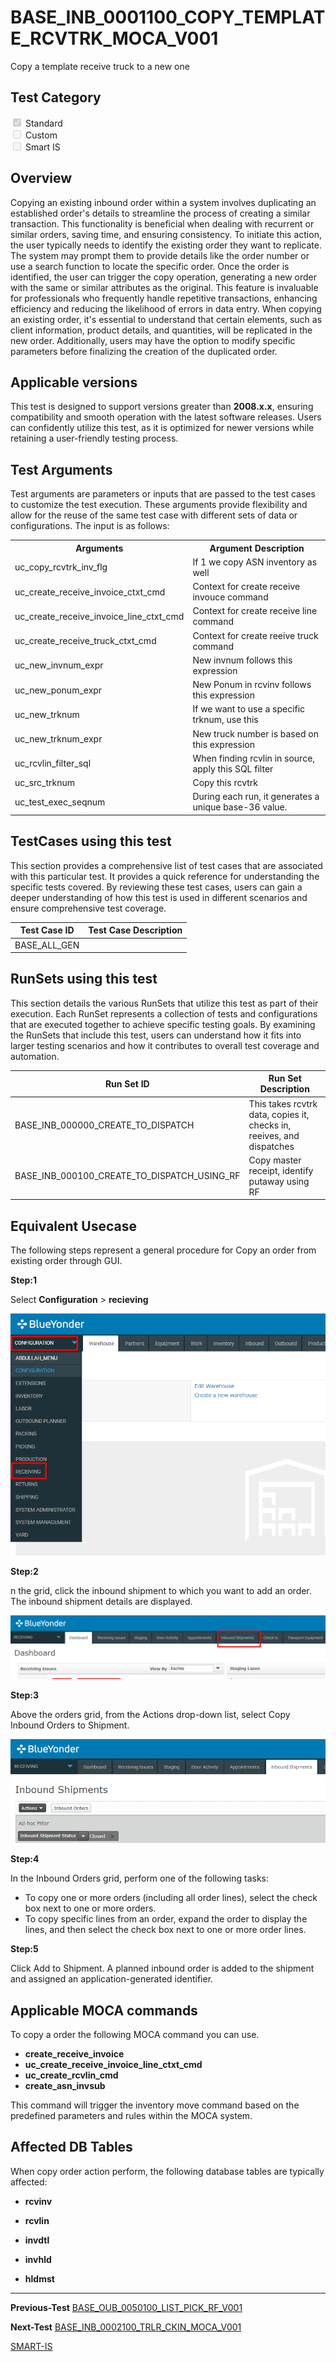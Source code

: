 # **BASE_INB_0001100_COPY_TEMPLATE_RCVTRK_MOCA_V001**


<!-- SMART_DOC_GEN_TEST_DESCR - Start -->
Copy a template receive truck to a new one
<!-- SMART_DOC_GEN_TEST_DESCR - End -->

## **Test Category**

<input type="checkbox" checked disabled> Standard
<br>
<input type="checkbox" disabled> Custom
<br>
<input type="checkbox" disabled> Smart IS



## **Overview**

Copying an existing inbound order within a system involves duplicating an established order's details to streamline the process of creating a similar transaction. This functionality is beneficial when dealing with recurrent or similar orders, saving time, and ensuring consistency. To initiate this action, the user typically needs to identify the existing order they want to replicate. The system may prompt them to provide details like the order number or use a search function to locate the specific order. Once the order is identified, the user can trigger the copy operation, generating a new order with the same or similar attributes as the original. This feature is invaluable for professionals who frequently handle repetitive transactions, enhancing efficiency and reducing the likelihood of errors in data entry. When copying an existing order, it's essential to understand that certain elements, such as client information, product details, and quantities, will be replicated in the new order. Additionally, users may have the option to modify specific parameters before finalizing the creation of the duplicated order.


## **Applicable versions**

This test is designed to support versions greater than **2008.x.x**, ensuring compatibility and smooth operation with the latest software releases. Users can confidently utilize this test, as it is optimized for newer versions while retaining a user-friendly testing process.


## **Test Arguments**

Test arguments are parameters or inputs that are passed to the test cases to customize the test execution. These arguments provide flexibility and allow for the reuse of the same test case with different sets of data or configurations. The input is as follows:


<!-- SMART_DOC_GEN_TEST_ARG - Start -->
<table>
<tr><th>Arguments</th><th>Argument Description</th></tr>
<tr><td>uc_copy_rcvtrk_inv_flg</td><td>If 1 we copy ASN inventory as well</td></tr>
<tr><td>uc_create_receive_invoice_ctxt_cmd</td><td>Context for create receive invouce command</td></tr>
<tr><td>uc_create_receive_invoice_line_ctxt_cmd</td><td>Context for create receive line command</td></tr>
<tr><td>uc_create_receive_truck_ctxt_cmd</td><td>Context for create reeive truck command</td></tr>
<tr><td>uc_new_invnum_expr</td><td>New invnum follows this expression</td></tr>
<tr><td>uc_new_ponum_expr</td><td>New Ponum in rcvinv follows this expression</td></tr>
<tr><td>uc_new_trknum</td><td>If we want to use a specific trknum, use this</td></tr>
<tr><td>uc_new_trknum_expr</td><td>New truck number is based on this expression</td></tr>
<tr><td>uc_rcvlin_filter_sql</td><td>When finding rcvlin in source, apply this SQL filter</td></tr>
<tr><td>uc_src_trknum</td><td>Copy this rcvtrk</td></tr>
<tr><td>uc_test_exec_seqnum</td><td>During each run, it generates a unique base-36 value.</td></tr>
</table>
<!-- SMART_DOC_GEN_TEST_ARG - End -->

## **TestCases using this test**

This section provides a comprehensive list of test cases that are associated with this particular test. It provides a quick reference for understanding the specific tests covered. By reviewing these test cases, users can gain a deeper understanding of how this test is used in different scenarios and ensure comprehensive test coverage.


<!-- SMART_DOC_GEN_TEST_CASE_USING_THIS - Start -->
| Test Case ID | Test Case Description |
| ------------ | --------------------- |
| BASE_ALL_GEN |  |

<!-- SMART_DOC_GEN_TEST_CASE_USING_THIS - End -->

## **RunSets using this test**

This section details the various RunSets that utilize this test as part of their execution. Each RunSet represents a collection of tests and configurations that are executed together to achieve specific testing goals. By examining the RunSets that include this test, users can understand how it fits into larger testing scenarios and how it contributes to overall test coverage and automation.


<!-- SMART_DOC_GEN_RUN_SET_USING_THIS - Start -->
| Run Set ID | Run Set Description |
| ---------- | ------------------- |
| BASE_INB_000000_CREATE_TO_DISPATCH | This takes rcvtrk data, copies it, checks in, reeives, and dispatches |
| BASE_INB_000100_CREATE_TO_DISPATCH_USING_RF | Copy master receipt, identify putaway using RF |

<!-- SMART_DOC_GEN_RUN_SET_USING_THIS - End -->

## **Equivalent Usecase**

The following steps represent a general procedure for Copy an order from existing order through GUI.
 
**Step:1**

Select **Configuration** > **recieving**

![](BASE_INB_0001100_COPY_TEMPLATE_RCVTRK_MOCA_V001/image1.png)

**Step:2**

n the grid, click the inbound shipment to which you want to add an order. The inbound shipment details are displayed.

![](BASE_INB_0001100_COPY_TEMPLATE_RCVTRK_MOCA_V001/image2.png)

**Step:3**

Above the orders grid, from the Actions drop-down list, select Copy Inbound Orders to Shipment.

![](BASE_INB_0001100_COPY_TEMPLATE_RCVTRK_MOCA_V001/image3.png)

**Step:4**

In the Inbound Orders grid, perform one of the following tasks:
-  To copy one or more orders (including all order lines), select the check box next to one or more orders.
-  To copy specific lines from an order, expand the order to display the lines, and then select the check box next to one or more order lines.

**Step:5**

Click Add to Shipment. A planned inbound order is added to the shipment and assigned an application-generated identifier.


## **Applicable MOCA commands**

To copy a order the following MOCA command you can use.

-   **create_receive_invoice**
-   **uc_create_receive_invoice_line_ctxt_cmd**
-   **uc_create_rcvlin_cmd**
-   **create_asn_invsub**


This command will trigger the inventory move command based on the predefined parameters and rules within the MOCA system.

## **Affected DB Tables**

When copy order action perform, the following database tables are typically affected:

-   **rcvinv**

-   **rcvlin**

-   **invdtl**

-   **invhld**

-   **hldmst**

---

 **Previous-Test**
 [BASE_OUB_0050100_LIST_PICK_RF_V001](./tests_docs/BASE_OUB_0050100_LIST_PICK_RF_V001.md)
 
**Next-Test**
  [BASE_INB_0002100_TRLR_CKIN_MOCA_V001](./tests_docs/BASE_INB_0002100_TRLR_CKIN_MOCA_V001.md)

[SMART-IS](https://www.smart-is.pk) 
